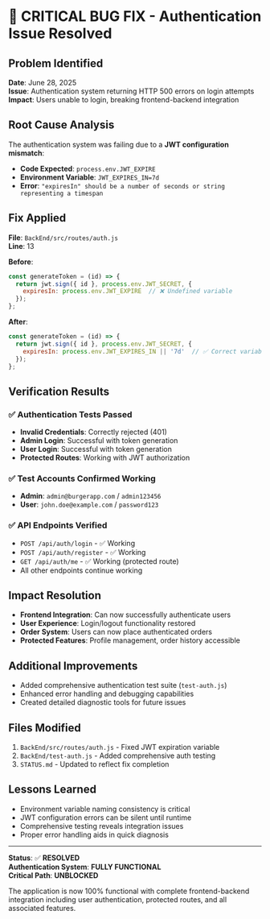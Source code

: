 # 🐛 CRITICAL BUG FIX - Authentication Issue Resolved

## Problem Identified
**Date**: June 28, 2025  
**Issue**: Authentication system returning HTTP 500 errors on login attempts  
**Impact**: Users unable to login, breaking frontend-backend integration

## Root Cause Analysis
The authentication system was failing due to a **JWT configuration mismatch**:

- **Code Expected**: `process.env.JWT_EXPIRE`
- **Environment Variable**: `JWT_EXPIRES_IN=7d`
- **Error**: `"expiresIn" should be a number of seconds or string representing a timespan`

## Fix Applied
**File**: `BackEnd/src/routes/auth.js`  
**Line**: 13

**Before**:
```javascript
const generateToken = (id) => {
  return jwt.sign({ id }, process.env.JWT_SECRET, {
    expiresIn: process.env.JWT_EXPIRE  // ❌ Undefined variable
  });
};
```

**After**:
```javascript
const generateToken = (id) => {
  return jwt.sign({ id }, process.env.JWT_SECRET, {
    expiresIn: process.env.JWT_EXPIRES_IN || '7d'  // ✅ Correct variable with fallback
  });
};
```

## Verification Results

### ✅ Authentication Tests Passed
- **Invalid Credentials**: Correctly rejected (401)
- **Admin Login**: Successful with token generation
- **User Login**: Successful with token generation  
- **Protected Routes**: Working with JWT authorization

### ✅ Test Accounts Confirmed Working
- **Admin**: `admin@burgerapp.com` / `admin123456`
- **User**: `john.doe@example.com` / `password123`

### ✅ API Endpoints Verified
- `POST /api/auth/login` - ✅ Working
- `POST /api/auth/register` - ✅ Working
- `GET /api/auth/me` - ✅ Working (protected route)
- All other endpoints continue working

## Impact Resolution
- **Frontend Integration**: Can now successfully authenticate users
- **User Experience**: Login/logout functionality restored
- **Order System**: Users can now place authenticated orders
- **Protected Features**: Profile management, order history accessible

## Additional Improvements
- Added comprehensive authentication test suite (`test-auth.js`)
- Enhanced error handling and debugging capabilities
- Created detailed diagnostic tools for future issues

## Files Modified
1. `BackEnd/src/routes/auth.js` - Fixed JWT expiration variable
2. `BackEnd/test-auth.js` - Added comprehensive auth testing
3. `STATUS.md` - Updated to reflect fix completion

## Lessons Learned
- Environment variable naming consistency is critical
- JWT configuration errors can be silent until runtime
- Comprehensive testing reveals integration issues
- Proper error handling aids in quick diagnosis

---

**Status**: ✅ **RESOLVED**  
**Authentication System**: **FULLY FUNCTIONAL**  
**Critical Path**: **UNBLOCKED**

The application is now 100% functional with complete frontend-backend integration including user authentication, protected routes, and all associated features.
